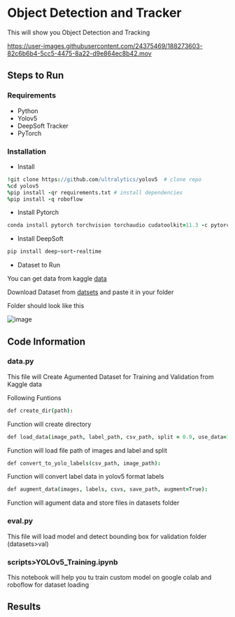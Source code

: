 # Object Detection and Tracker
This will show you Object Detection and Tracking

https://user-images.githubusercontent.com/24375469/188273603-82c6b6b4-5cc5-4475-8a22-d9e864ec8b42.mov

## Steps to Run

### Requirements
 * Python
 * Yolov5
 * DeepSoft Tracker
 * PyTorch

### Installation

 * Install
```coffee
!git clone https://github.com/ultralytics/yolov5  # clone repo
%cd yolov5
%pip install -qr requirements.txt # install dependencies
%pip install -q roboflow
```

* Install Pytorch

```coffee
conda install pytorch torchvision torchaudio cudatoolkit=11.3 -c pytorch
```

* Install DeepSoft

```coffee
pip install deep-sort-realtime
```

* Dataset to Run

You can get data from kaggle [data](https://www.kaggle.com/datasets/alincijov/self-driving-cars)

Download Dataset from [datsets](https://1drv.ms/u/s!Ap4n1qGJ_Eu0gr8_Hotjglk9i1aNmQ?e=fWwhzu) and paste it in your folder

Folder should look like this

![image](https://user-images.githubusercontent.com/24375469/188274022-23dc0bbc-e2ba-445c-b70b-83ba1d836afc.png)

## Code Information

### data.py

This file will Create Agumented Dataset for Training and Validation from Kaggle data

Following Funtions 

```coffee
def create_dir(path):
```
Function will create directory 
 
```coffee
def load_data(image_path, label_path, csv_path, split = 0.9, use_data=1):
```
Function will load file path of images and label and split 

```coffee
def convert_to_yolo_labels(csv_path, image_path):
```
Function will convert label data in yolov5 format labels

```coffee
def augment_data(images, labels, csvs, save_path, augment=True):
```
Function will agument data and store files in datasets folder

### eval.py

This file will load model and detect bounding box for validation folder (datasets>val)

### scripts>YOLOv5_Training.ipynb

This notebook will help you tu train custom model on google colab and roboflow for dataset loading

## Results
